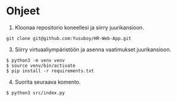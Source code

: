 # Ohjeet

1. Kloonaa repositorio koneellesi ja siirry juurikansioon.
```
git clone git@github.com:Yusuboy/HR-Web-App.git
````

3. Siirry virtuaaliympäristöön ja asenna vaatimukset juurikansioon.
```
$ python3 -m venv venv
$ source venv/bin/activate
$ pip install -r requirements.txt
```

4. Suorita seuraava komento.

```
$ python3 src/index.py

```
